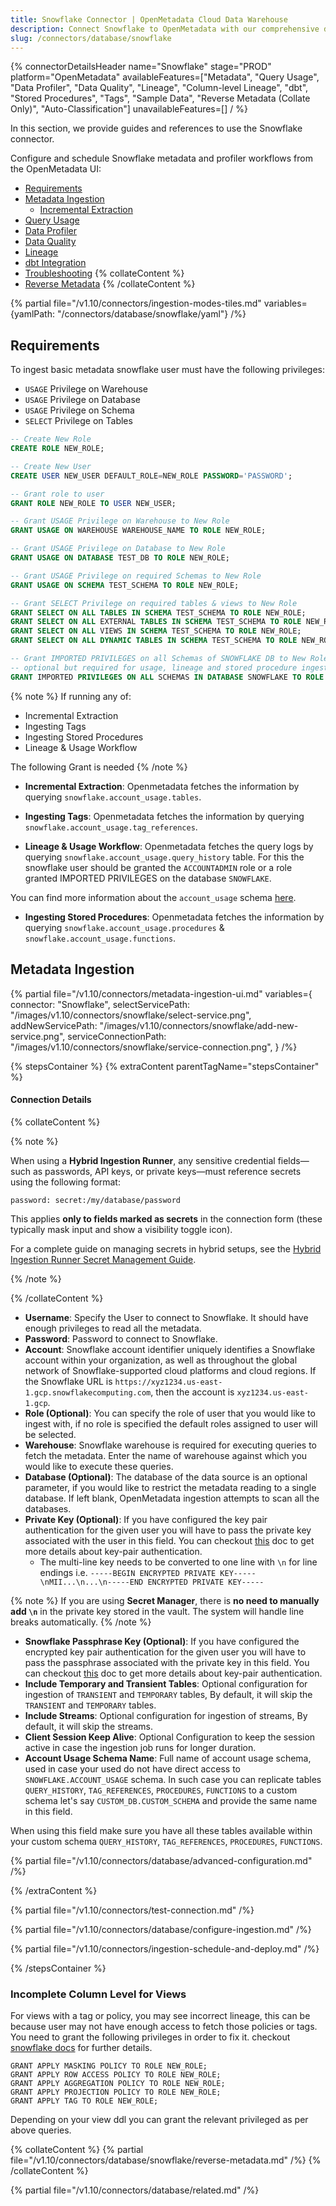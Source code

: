 ```yaml
---
title: Snowflake Connector | OpenMetadata Cloud Data Warehouse
description: Connect Snowflake to OpenMetadata with our comprehensive database connector guide. Easy setup, metadata extraction, and data lineage tracking.
slug: /connectors/database/snowflake
---
```


{% connectorDetailsHeader
name="Snowflake"
stage="PROD"
platform="OpenMetadata"
availableFeatures=["Metadata", "Query Usage", "Data Profiler", "Data Quality", "Lineage", "Column-level Lineage", "dbt", "Stored Procedures", "Tags", "Sample Data", "Reverse Metadata (Collate Only)", "Auto-Classification"]
unavailableFeatures=[]
/ %}


In this section, we provide guides and references to use the Snowflake connector.

Configure and schedule Snowflake metadata and profiler workflows from the OpenMetadata UI:

- [Requirements](#requirements)
- [Metadata Ingestion](#metadata-ingestion)
    - [Incremental Extraction](/connectors/ingestion/workflows/metadata/incremental-extraction/snowflake)
- [Query Usage](/connectors/ingestion/workflows/usage)
- [Data Profiler](/how-to-guides/data-quality-observability/profiler/workflow)
- [Data Quality](/how-to-guides/data-quality-observability/quality)
- [Lineage](/connectors/ingestion/lineage)
- [dbt Integration](/connectors/ingestion/workflows/dbt)
- [Troubleshooting](/connectors/database/snowflake/troubleshooting)
{% collateContent %}
- [Reverse Metadata](#reverse-metadata)
{% /collateContent %}

{% partial file="/v1.10/connectors/ingestion-modes-tiles.md" variables={yamlPath: "/connectors/database/snowflake/yaml"} /%}

## Requirements

To ingest basic metadata snowflake user must have the following privileges:
  - `USAGE` Privilege on Warehouse
  - `USAGE` Privilege on Database
  - `USAGE` Privilege on Schema
  - `SELECT` Privilege on Tables

```sql
-- Create New Role
CREATE ROLE NEW_ROLE;

-- Create New User
CREATE USER NEW_USER DEFAULT_ROLE=NEW_ROLE PASSWORD='PASSWORD';

-- Grant role to user
GRANT ROLE NEW_ROLE TO USER NEW_USER;

-- Grant USAGE Privilege on Warehouse to New Role
GRANT USAGE ON WAREHOUSE WAREHOUSE_NAME TO ROLE NEW_ROLE;

-- Grant USAGE Privilege on Database to New Role
GRANT USAGE ON DATABASE TEST_DB TO ROLE NEW_ROLE;

-- Grant USAGE Privilege on required Schemas to New Role
GRANT USAGE ON SCHEMA TEST_SCHEMA TO ROLE NEW_ROLE;

-- Grant SELECT Privilege on required tables & views to New Role
GRANT SELECT ON ALL TABLES IN SCHEMA TEST_SCHEMA TO ROLE NEW_ROLE;
GRANT SELECT ON ALL EXTERNAL TABLES IN SCHEMA TEST_SCHEMA TO ROLE NEW_ROLE;
GRANT SELECT ON ALL VIEWS IN SCHEMA TEST_SCHEMA TO ROLE NEW_ROLE;
GRANT SELECT ON ALL DYNAMIC TABLES IN SCHEMA TEST_SCHEMA TO ROLE NEW_ROLE;

-- Grant IMPORTED PRIVILEGES on all Schemas of SNOWFLAKE DB to New Role, 
-- optional but required for usage, lineage and stored procedure ingestion
GRANT IMPORTED PRIVILEGES ON ALL SCHEMAS IN DATABASE SNOWFLAKE TO ROLE NEW_ROLE;
```

{% note %}
If running any of:
  - Incremental Extraction
  - Ingesting Tags
  - Ingesting Stored Procedures
  - Lineage & Usage Workflow

The following Grant is needed
{% /note %}

- **Incremental Extraction**: Openmetadata fetches the information by querying `snowflake.account_usage.tables`.

- **Ingesting Tags**: Openmetadata fetches the information by querying `snowflake.account_usage.tag_references`.

- **Lineage & Usage Workflow**: Openmetadata fetches the query logs by querying `snowflake.account_usage.query_history` table. For this the snowflake user should be granted the `ACCOUNTADMIN` role or a role granted IMPORTED PRIVILEGES on the database `SNOWFLAKE`.

You can find more information about the `account_usage` schema [here](https://docs.snowflake.com/en/sql-reference/account-usage).

- **Ingesting Stored Procedures**: Openmetadata fetches the information by querying `snowflake.account_usage.procedures` & `snowflake.account_usage.functions`.

## Metadata Ingestion

{% partial 
  file="/v1.10/connectors/metadata-ingestion-ui.md" 
  variables={
    connector: "Snowflake", 
    selectServicePath: "/images/v1.10/connectors/snowflake/select-service.png",
    addNewServicePath: "/images/v1.10/connectors/snowflake/add-new-service.png",
    serviceConnectionPath: "/images/v1.10/connectors/snowflake/service-connection.png",
} 
/%}

{% stepsContainer %}
{% extraContent parentTagName="stepsContainer" %}

#### Connection Details

{% collateContent %}

{% note %} 

When using a **Hybrid Ingestion Runner**, any sensitive credential fields—such as passwords, API keys, or private keys—must reference secrets using the following format:

```
password: secret:/my/database/password
```

This applies **only to fields marked as secrets** in the connection form (these typically mask input and show a visibility toggle icon).

For a complete guide on managing secrets in hybrid setups, see the [Hybrid Ingestion Runner Secret Management Guide](https://docs.getcollate.io/getting-started/day-1/hybrid-saas/hybrid-ingestion-runner#3.-manage-secrets-securely).

{% /note %}

{% /collateContent %}

- **Username**: Specify the User to connect to Snowflake. It should have enough privileges to read all the metadata.
- **Password**: Password to connect to Snowflake.
- **Account**: Snowflake account identifier uniquely identifies a Snowflake account within your organization, as well as throughout the global network of Snowflake-supported cloud platforms and cloud regions. If the Snowflake URL is `https://xyz1234.us-east-1.gcp.snowflakecomputing.com`, then the account is `xyz1234.us-east-1.gcp`.
- **Role (Optional)**: You can specify the role of user that you would like to ingest with, if no role is specified the default roles assigned to user will be selected.
- **Warehouse**: Snowflake warehouse is required for executing queries to fetch the metadata. Enter the name of warehouse against which you would like to execute these queries.
- **Database (Optional)**: The database of the data source is an optional parameter, if you would like to restrict the metadata reading to a single database. If left blank, OpenMetadata ingestion attempts to scan all the databases.
- **Private Key (Optional)**: If you have configured the key pair authentication for the given user you will have to pass the private key associated with the user in this field. You can checkout [this](https://docs.snowflake.com/en/user-guide/key-pair-auth) doc to get more details about key-pair authentication.
  - The multi-line key needs to be converted to one line with `\n` for line endings i.e. `-----BEGIN ENCRYPTED PRIVATE KEY-----\nMII...\n...\n-----END ENCRYPTED PRIVATE KEY-----`

{% note %}
If you are using **Secret Manager**, there is **no need to manually add `\n`** in the private key stored in the vault. The system will handle line breaks automatically.
{% /note %}

- **Snowflake Passphrase Key (Optional)**: If you have configured the encrypted key pair authentication for the given user you will have to pass the passphrase associated with the private key in this field. You can checkout [this](https://docs.snowflake.com/en/user-guide/key-pair-auth) doc to get more details about key-pair authentication.
- **Include Temporary and Transient Tables**:
Optional configuration for ingestion of `TRANSIENT` and `TEMPORARY` tables, By default, it will skip the `TRANSIENT` and `TEMPORARY` tables.
- **Include Streams**:
Optional configuration for ingestion of streams, By default, it will skip the streams.
- **Client Session Keep Alive**: Optional Configuration to keep the session active in case the ingestion job runs for longer duration.
- **Account Usage Schema Name**: Full name of account usage schema, used in case your used do not have direct access to `SNOWFLAKE.ACCOUNT_USAGE` schema. In such case you can replicate tables `QUERY_HISTORY`, `TAG_REFERENCES`, `PROCEDURES`, `FUNCTIONS` to a custom schema let's say `CUSTOM_DB.CUSTOM_SCHEMA` and provide the same name in this field.

When using this field make sure you have all these tables available within your custom schema  `QUERY_HISTORY`, `TAG_REFERENCES`, `PROCEDURES`, `FUNCTIONS`.

{% partial file="/v1.10/connectors/database/advanced-configuration.md" /%}

{% /extraContent %}

{% partial file="/v1.10/connectors/test-connection.md" /%}

{% partial file="/v1.10/connectors/database/configure-ingestion.md" /%}

{% partial file="/v1.10/connectors/ingestion-schedule-and-deploy.md" /%}

{% /stepsContainer %}

### Incomplete Column Level for Views

For views with a tag or policy, you may see incorrect lineage, this can be because user may not have enough access to fetch those policies or tags. You need to grant the following privileges in order to fix it.
checkout [snowflake docs](https://docs.snowflake.com/en/sql-reference/functions/get_ddl#usage-notes) for further details.

```
GRANT APPLY MASKING POLICY TO ROLE NEW_ROLE;
GRANT APPLY ROW ACCESS POLICY TO ROLE NEW_ROLE;
GRANT APPLY AGGREGATION POLICY TO ROLE NEW_ROLE;
GRANT APPLY PROJECTION POLICY TO ROLE NEW_ROLE;
GRANT APPLY TAG TO ROLE NEW_ROLE;
```

Depending on your view ddl you can grant the relevant privileged as per above queries.

{% collateContent %}
{% partial file="/v1.10/connectors/database/snowflake/reverse-metadata.md" /%}
{% /collateContent %}

{% partial file="/v1.10/connectors/database/related.md" /%}
